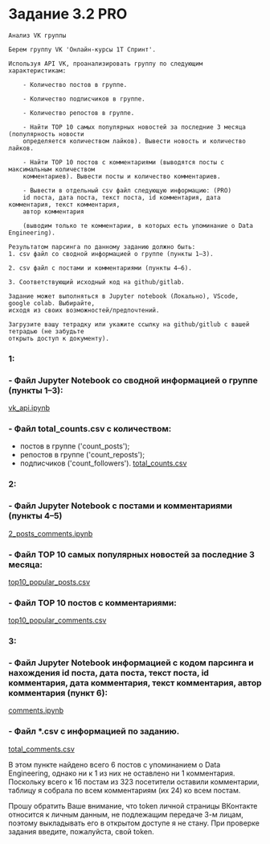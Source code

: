 # Задание 3.2 PRO
```
Анализ VK группы

Берем группу VK 'Онлайн-курсы 1Т Спринт'.

Используя API VK, проанализировать группу по следующим характеристикам:

    - Количество постов в группе.

    - Количество подписчиков в группе.

    - Количество репостов в группе.

    - Найти TOP 10 самых популярных новостей за последние 3 месяца (популярность новости 
    определяется количеством лайков). Вывести новость и количество лайков.

    - Найти TOP 10 постов с комментариями (выводятся посты с максимальным количеством 
    комментариев). Вывести посты и количество комментариев.

    - Вывести в отдельный csv файл следующую информацию: (PRO)
    id поста, дата поста, текст поста, id комментария, дата комментария, текст комментария, 
    автор комментария

    (выводим только те комментарии, в которых есть упоминание о Data Engineering).

Результатом парсинга по данному заданию должно быть:
1. csv файл со сводной информацией о группе (пункты 1–3).

2. csv файл с постами и комментариями (пункты 4–6).

3. Соответствующий исходный код на github/gitlab.

Задание может выполняться в Jupyter notebook (Локально), VScode, google colab. Выбирайте, 
исходя из своих возможностей/предпочтений.

Загрузите вашу тетрадку или укажите ссылку на github/gitlub с вашей тетрадью (не забудьте 
открыть доступ к документу).
```

### 1:
### - Файл Jupyter Notebook со сводной информацией о группе (пункты 1–3):
[vk_api.ipynb](vk_api.ipynb)

### - Файл total_counts.csv c количеством:
 - постов в группе ('count_posts');
 - репостов в группе ('count_reposts');
 - подписчиков ('count_followers').
[total_counts.csv](total_counts.csv)

### 2:
### - Файл Jupyter Notebook с постами и комментариями (пункты 4–5)
[2_posts_comments.ipynb](2_posts_comments.ipynb)

### - Файл TOP 10 самых популярных новостей за последние 3 месяца:
[top10_popular_posts.csv](top10_popular_posts.csv)

### - Файл TOP 10 постов с комментариями:
[top10_popular_comments.csv](top10_popular_comments.csv)

### 3:
### - Файл Jupyter Notebook информацией с кодом парсинга и нахождения id поста, дата поста, текст поста, id комментария, дата комментария, текст комментария, автор комментария (пункт 6):
[comments.ipynb](comments.ipynb)

### - Файл *.csv с информацией по заданию.
[total_comments.csv](total_comments.csv)

В этом пункте найдено всего 6 постов с упоминанием о Data Engineering, однако ни к 1 из них 
не оставлено ни 1 комментария.
Поскольку всего к 16 постам из 323 посетители оставили комментарии, таблицу я собрала по 
всем комментариям (их 24) ко всем постам.

Прошу обратить Ваше внимание, что token личной страницы ВКонтакте относится к личным данным, не подлежащим передаче 3-м лицам, поэтому выкладывать его в открытом доступе я не стану. 
При проверке задания введите, пожалуйста, свой token.

